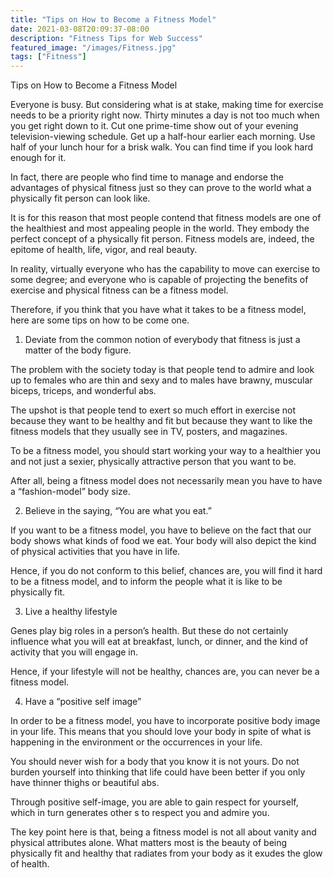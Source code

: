 ```yaml
---
title: "Tips on How to Become a Fitness Model"
date: 2021-03-08T20:09:37-08:00
description: "Fitness Tips for Web Success"
featured_image: "/images/Fitness.jpg"
tags: ["Fitness"]
---
```


Tips on How to Become a Fitness Model

Everyone is busy. But considering what is at stake, making time for exercise needs to be a priority right now. Thirty minutes a day is not too much when you get right down to it. Cut one prime-time show out of your evening television-viewing schedule. Get up a half-hour earlier each morning. Use half of your lunch hour for a brisk walk. You can find time if you look hard enough for it.

In fact, there are people who find time to manage and endorse the advantages of physical fitness just so they can prove to the world what a physically fit person can look like.

It is for this reason that most people contend that fitness models are one of the healthiest and most appealing people in the world. They embody the perfect concept of a physically fit person. Fitness models are, indeed, the epitome of health, life, vigor, and real beauty.

In reality, virtually everyone who has the capability to move can exercise to some degree; and everyone who is capable of projecting the benefits of exercise and physical fitness can be a fitness model.

Therefore, if you think that you have what it takes to be a fitness model, here are some tips on how to be come one.

1. Deviate from the common notion of everybody that fitness is just a matter of the body figure.

The problem with the society today is that people tend to admire and look up to females who are thin and sexy and to males have brawny, muscular biceps, triceps, and wonderful abs.

The upshot is that people tend to exert so much effort in exercise not because they want to be healthy and fit but because they want to like the fitness models that they usually see in TV, posters, and magazines.

To be a fitness model, you should start working your way to a healthier you and not just a sexier, physically attractive person that you want to be.

After all, being a fitness model does not necessarily mean you have to have a “fashion-model” body size.

2. Believe in the saying, “You are what you eat.”

If you want to be a fitness model, you have to believe on the fact that our body shows what kinds of food we eat. Your body will also depict the kind of physical activities that you have in life.

Hence, if you do not conform to this belief, chances are, you will find it hard to be a fitness model, and to inform the people what it is like to be physically fit.

3. Live a healthy lifestyle

Genes play big roles in a person’s health. But these do not certainly influence what you will eat at breakfast, lunch, or dinner, and the kind of activity that you will engage in.

Hence, if your lifestyle will not be healthy, chances are, you can never be a fitness model.

4. Have a “positive self image”

In order to be a fitness model, you have to incorporate positive body image in your life. This means that you should love your body in spite of what is happening in the environment or the occurrences in your life.

You should never wish for a body that you know it is not yours. Do not burden yourself into thinking that life could have been better if you only have thinner thighs or beautiful abs.

Through positive self-image, you are able to gain respect for yourself, which in turn generates other s to respect you and admire you.

The key point here is that, being a fitness model is not all about vanity and physical attributes alone. What matters most is the beauty of being physically fit and healthy that radiates from your body as it exudes the glow of health.

